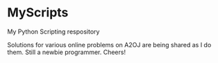 # MyScripts
My Python Scripting respository

Solutions for various online problems on A2OJ are being shared as I do them. Still a newbie programmer.
Cheers!
